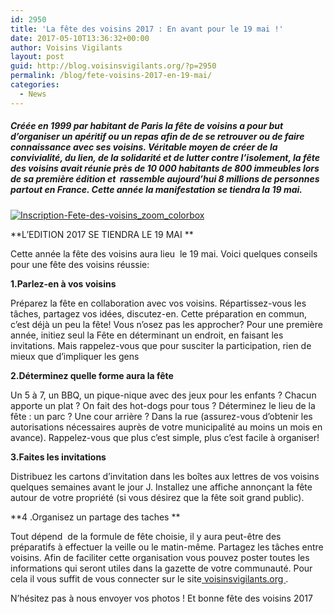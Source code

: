 ```yaml
---
id: 2950
title: 'La fête des voisins 2017 : En avant pour le 19 mai !'
date: 2017-05-10T13:36:32+00:00
author: Voisins Vigilants
layout: post
guid: http://blog.voisinsvigilants.org/?p=2950
permalink: /blog/fete-voisins-2017-en-19-mai/
categories:
  - News
---
```

##### Créée en 1999 par habitant de Paris la fête de voisins a pour but d’organiser un apéritif ou un repas afin de de se retrouver ou de faire connaissance avec ses voisins. Véritable moyen de créer de la convivialité, du lien, de la solidarité et de lutter contre l’isolement, la fête des voisins avait réunie près de 10 000 habitants de 800 immeubles lors de sa première édition et  rassemble aujourd’hui 8 millions de personnes partout en France. Cette année la manifestation se tiendra la 19 mai.

[<img class="aligncenter size-full wp-image-2953" src="./../../images/2017/04/Inscription-Fete-des-voisins_zoom_colorbox.jpg" alt="Inscription-Fete-des-voisins_zoom_colorbox" />](./../../images/2017/04/Inscription-Fete-des-voisins_zoom_colorbox.jpg)  

**L’EDITION 2017 SE TIENDRA LE 19 MAI **

Cette année la fête des voisins aura lieu  le 19 mai. Voici quelques conseils pour une fête des voisins réussie:

**1.Parlez-en à vos voisins**

Préparez la fête en collaboration avec vos voisins. Répartissez-vous les tâches, partagez vos idées, discutez-en. Cette préparation en commun, c&rsquo;est déjà un peu la fête! Vous n&rsquo;osez pas les approcher? Pour une première année, initiez seul la Fête en déterminant un endroit, en faisant les invitations. Mais rappelez-vous que pour susciter la participation, rien de mieux que d’impliquer les gens

**2.Déterminez quelle forme aura la fête**

Un 5 à 7, un BBQ, un pique-nique avec des jeux pour les enfants ? Chacun apporte un plat ? On fait des hot-dogs pour tous ? Déterminez le lieu de la fête : un parc ? Une cour arrière ? Dans la rue (assurez-vous d’obtenir les autorisations nécessaires auprès de votre municipalité au moins un mois en avance). Rappelez-vous que plus c’est simple, plus c’est facile à organiser!

**3.Faites les invitations**

Distribuez les cartons d&rsquo;invitation dans les boîtes aux lettres de vos voisins quelques semaines avant le jour J. Installez une affiche annonçant la fête autour de votre propriété (si vous désirez que la fête soit grand public).

**4 .Organisez un partage des taches **

Tout dépend  de la formule de fête choisie, il y aura peut-être des préparatifs à effectuer la veille ou le matin-même. Partagez les tâches entre voisins. Afin de faciliter cette organisation vous pouvez poster toutes les informations qui seront utiles dans la gazette de votre communauté. Pour cela il vous suffit de vous connecter sur le site[ voisinsvigilants.org ](https://www.voisinsvigilants.org).

N’hésitez pas à nous envoyer vos photos ! Et bonne fête des voisins 2017

&nbsp;

&nbsp;
